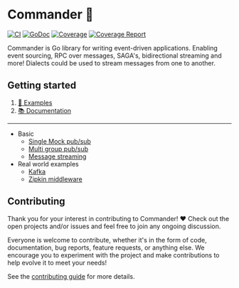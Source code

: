 # Commander 🚀
[![CI](https://github.com/jeroenrinzema/commander/workflows/Go%20tests/badge.svg)](https://github.com/jeroenrinzema/commander/actions?query=workflow%3A%22Go+tests%22)
[![GoDoc](https://godoc.org/github.com/jeroenrinzema/commander?status.svg)](https://godoc.org/github.com/jeroenrinzema/commander)
[![Coverage](https://codecov.io/gh/jeroenrinzema/commander/branch/master/graph/badge.svg)](https://codecov.io/gh/jeroenrinzema/commander)
[![Coverage Report](https://goreportcard.com/badge/github.com/jeroenrinzema/commander)](https://goreportcard.com/report/github.com/jeroenrinzema/commander)

Commander is Go library for writing event-driven applications. Enabling event sourcing, RPC over messages, SAGA's, bidirectional streaming and more! Dialects could be used to stream messages from one to another.

## Getting started

1. [🚀 Examples](https://github.com/jeroenrinzema/commander/tree/master/examples)
2. [📚 Documentation](https://godoc.org/github.com/jeroenrinzema/commander)

---

- Basic
	* [Single Mock pub/sub](https://github.com/jeroenrinzema/commander/tree/master/examples/mock)
  * [Multi group pub/sub](https://github.com/jeroenrinzema/commander/tree/master/examples/mock-multiple-groups)
  * [Message streaming](https://github.com/jeroenrinzema/commander/tree/master/examples/streaming)
- Real world examples
	* [Kafka](https://github.com/jeroenrinzema/commander/tree/master/examples/kafka)
	* [Zipkin middleware](https://github.com/jeroenrinzema/commander/tree/master/examples/zipkin)

## Contributing

Thank you for your interest in contributing to Commander! ❤
Check out the open projects and/or issues and feel free to join any ongoing discussion.

Everyone is welcome to contribute, whether it's in the form of code, documentation, bug reports, feature requests, or anything else. We encourage you to experiment with the project and make contributions to help evolve it to meet your needs!

See the [contributing guide](https://github.com/jeroenrinzema/commander/blob/master/CONTRIBUTING.md) for more details.
